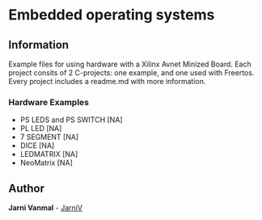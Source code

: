 # Embedded operating systems

## Information
Example files for using hardware with a Xilinx Avnet Minized Board.
Each project consits of 2 C-projects: one example, and one used with Freertos.
Every project includes a readme.md with more information. 

### Hardware Examples

* PS LEDS and PS SWITCH				[NA]
* PL LED					[NA]
* 7 SEGMENT					[NA]
* DICE						[NA]
* LEDMATRIX					[NA]
* NeoMatrix					[NA]


## Author

**Jarni Vanmal** - [JarniV](https://github.com/JarniV)

